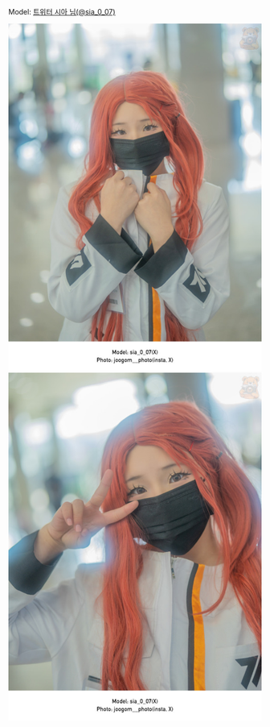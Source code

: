 ﻿---
dddd: 2023.12.03 AGF
nickname: 시아
sns_type: x
sns_id: sia_0_07
---

Model: <a href="https://x.com/sia_0_07" target="_blank">트위터 시아 님(@sia_0_07)</a>

![DSC08687-Bearbeitet.jpg](/assets/img/2023/12-03/DSC08687-Bearbeitet.jpg)
![DSC08692-Bearbeitet.jpg](/assets/img/2023/12-03/DSC08692-Bearbeitet.jpg)